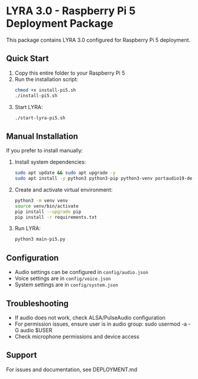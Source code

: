 ﻿# LYRA 3.0 - Raspberry Pi 5 Deployment Package

This package contains LYRA 3.0 configured for Raspberry Pi 5 deployment.

## Quick Start

1. Copy this entire folder to your Raspberry Pi 5
2. Run the installation script:
   ```bash
   chmod +x install-pi5.sh
   ./install-pi5.sh
   ```
3. Start LYRA:
   ```bash
   ./start-lyra-pi5.sh
   ```

## Manual Installation

If you prefer to install manually:

1. Install system dependencies:
   ```bash
   sudo apt update && sudo apt upgrade -y
   sudo apt install -y python3 python3-pip python3-venv portaudio19-dev libasound2-dev libpulse-dev espeak espeak-data libespeak1 libespeak-dev festival speech-dispatcher nodejs npm
   ```

2. Create and activate virtual environment:
   ```bash
   python3 -m venv venv
   source venv/bin/activate
   pip install --upgrade pip
   pip install -r requirements.txt
   ```

3. Run LYRA:
   ```bash
   python3 main-pi5.py
   ```

## Configuration

- Audio settings can be configured in `config/audio.json`
- Voice settings are in `config/voice.json`
- System settings are in `config/system.json`

## Troubleshooting

- If audio does not work, check ALSA/PulseAudio configuration
- For permission issues, ensure user is in audio group: sudo usermod -a -G audio $USER
- Check microphone permissions and device access

## Support

For issues and documentation, see DEPLOYMENT.md
